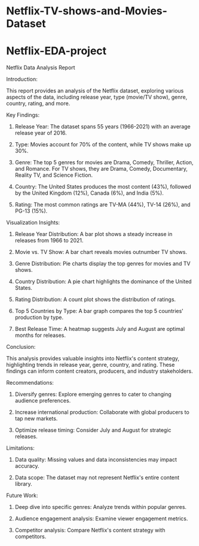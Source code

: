 # Netflix-TV-shows-and-Movies-Dataset
# Netflix-EDA-project

Netflix Data Analysis Report

Introduction:

This report provides an analysis of the Netflix dataset, exploring various aspects of the data, including release year, type (movie/TV show), genre, country, rating, and more.

Key Findings:

1. Release Year: The dataset spans 55 years (1966-2021) with an average release year of 2016.

2. Type: Movies account for 70% of the content, while TV shows make up 30%.

3. Genre: The top 5 genres for movies are Drama, Comedy, Thriller, Action, and Romance. For TV shows, they are Drama, Comedy, Documentary, Reality TV, and Science Fiction.

4. Country: The United States produces the most content (43%), followed by the United Kingdom (12%), Canada (6%), and India (5%).

5. Rating: The most common ratings are TV-MA (44%), TV-14 (26%), and PG-13 (15%).

Visualization Insights:

1. Release Year Distribution: A bar plot shows a steady increase in releases from 1966 to 2021.

2. Movie vs. TV Show: A bar chart reveals movies outnumber TV shows.

3. Genre Distribution: Pie charts display the top genres for movies and TV shows.

4. Country Distribution: A pie chart highlights the dominance of the United States.

5. Rating Distribution: A count plot shows the distribution of ratings.

6. Top 5 Countries by Type: A bar graph compares the top 5 countries' production by type.

7. Best Release Time: A heatmap suggests July and August are optimal months for releases.

Conclusion:

This analysis provides valuable insights into Netflix's content strategy, highlighting trends in release year, genre, country, and rating. These findings can inform content creators, producers, and industry stakeholders.

Recommendations:

1. Diversify genres: Explore emerging genres to cater to changing audience preferences.

2. Increase international production: Collaborate with global producers to tap new markets.

3. Optimize release timing: Consider July and August for strategic releases.

Limitations:

1. Data quality: Missing values and data inconsistencies may impact accuracy.

2. Data scope: The dataset may not represent Netflix's entire content library.

Future Work:

1. Deep dive into specific genres: Analyze trends within popular genres.

2. Audience engagement analysis: Examine viewer engagement metrics.

3. Competitor analysis: Compare Netflix's content strategy with competitors.
